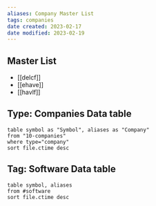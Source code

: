 ```yaml
---
aliases: Company Master List
tags: companies
date created: 2023-02-17
date modified: 2023-02-19
---
```


## Master List

- [[delcf]]
- [[ehave]]
- [[havlf]]

## Type: Companies Data table

```dataview  
table symbol as "Symbol", aliases as "Company"
from "10-companies"  
where type="company"
sort file.ctime desc  
```

## Tag: Software Data table

```dataview  
table symbol, aliases
from #software 
sort file.ctime desc  
```